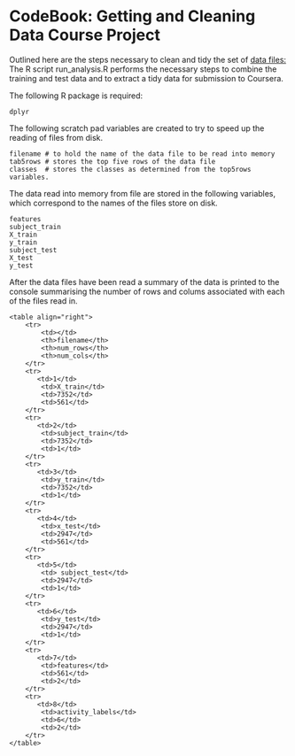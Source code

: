 CodeBook: Getting and Cleaning Data Course Project 
==================================================
Outlined here are the steps necessary to clean and tidy the set of [data files:](https://d396qusza40orc.cloudfront.net/getdata%2Fprojectfiles%2FUCI%20HAR%20Dataset.zip)
The R script run_analysis.R performs the necessary steps to combine the training and test data and to extract a tidy data for submission to Coursera.

The following R package is required:
```
dplyr
```
The following scratch pad variables are created to try to speed up the reading of files from disk.

```
filename # to hold the name of the data file to be read into memory
tab5rows # stores the top five rows of the data file
classes  # stores the classes as determined from the top5rows variables.
```

The data read into memory from file are stored in the following variables, which correspond to the names of the files store on disk.
```
features
subject_train
X_train
y_train
subject_test
X_test
y_test
``` 
After the data files have been read a summary of the data is printed to the console summarising the number of rows and colums associated with each of the files read in.
```
<table align="right">
    <tr>
        <td></td>
		<th>filename</th>
		<th>num_rows</th>
		<th>num_cols</th>
    </tr>
	<tr>
       <td>1</td>
		<td>X_train</td>
		<td>7352</td>
		<td>561</td>
    </tr>
	<tr>
       <td>2</td>
		<td>subject_train</td>
		<td>7352</td>
		<td>1</td>
    </tr>
	<tr>
       <td>3</td>
		<td>y_train</td>
		<td>7352</td>
		<td>1</td>
    </tr>
	<tr>
       <td>4</td>
		<td>x_test</td>
		<td>2947</td>
		<td>561</td>
    </tr>
	<tr>
       <td>5</td>
		<td> subject_test</td>
		<td>2947</td>
		<td>1</td>
    </tr>
	<tr>
       <td>6</td>
		<td>y_test</td>
		<td>2947</td>
		<td>1</td>
    </tr>
	<tr>
       <td>7</td>
		<td>features</td>
		<td>561</td>
		<td>2</td>
    </tr>
	<tr>
       <td>8</td>
		<td>activity_labels</td>
		<td>6</td>
		<td>2</td>
    </tr>
</table>
```